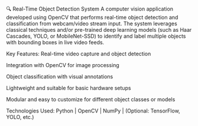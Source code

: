 🔍 Real-Time Object Detection System
A computer vision application developed using OpenCV that performs real-time object detection and classification from webcam/video stream input. The system leverages classical techniques and/or pre-trained deep learning models (such as Haar Cascades, YOLO, or MobileNet-SSD) to identify and label multiple objects with bounding boxes in live video feeds.

Key Features:
Real-time video capture and object detection

Integration with OpenCV for image processing

Object classification with visual annotations

Lightweight and suitable for basic hardware setups

Modular and easy to customize for different object classes or models

Technologies Used:
Python | OpenCV | NumPy | (Optional: TensorFlow, YOLO, etc.)
